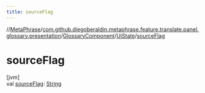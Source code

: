 ```yaml
---
title: sourceFlag
---
```

//[MetaPhrase](../../../../index.html)/[com.github.diegoberaldin.metaphrase.feature.translate.panel.glossary.presentation](../../index.html)/[GlossaryComponent](../index.html)/[UiState](index.html)/[sourceFlag](source-flag.html)



# sourceFlag



[jvm]\
val [sourceFlag](source-flag.html): [String](https://kotlinlang.org/api/latest/jvm/stdlib/kotlin/-string/index.html)




